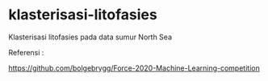 # klasterisasi-litofasies

Klasterisasi litofasies pada data sumur North Sea <br/>

Referensi : <br/>

https://github.com/bolgebrygg/Force-2020-Machine-Learning-competition
